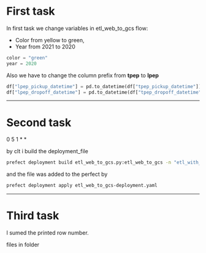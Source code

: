 # First task
In first task we change variables in etl_web_to_gcs flow:
* Color from yellow to green, 
* Year from 2021 to 2020 

```python
color = "green"
year = 2020
```

Also we have to change the column prefix from **tpep** to **lpep**

```python
df["lpep_pickup_datetime"] = pd.to_datetime(df["tpep_pickup_datetime"])
df["lpep_dropoff_datetime"] = pd.to_datetime(df["tpep_dropoff_datetime"])
```
___
# Second task

0 5 1 * *

by clt i build the deployment_file

```bash
prefect deployment build etl_web_to_gcs.py:etl_web_to_gcs -n "etl_with_cron" --cron "0 5 1 * *"
```
and the file was added to the perfect by
```bash
prefect deployment apply etl_web_to_gcs-deployment.yaml
```
___
# Third task

I sumed the printed row number.

files in folder
